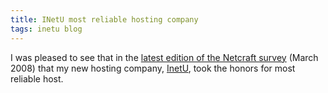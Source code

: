 ```yaml
---
title: INetU most reliable hosting company
tags: inetu blog
---
```


I was pleased to see that in the [latest edition of the Netcraft survey](http://news.netcraft.com/archives/2008/04/14/inetu_is_the_most_reliable_hosting_company_site_in_march_2008.html) (March 2008) that my new hosting company, [InetU](/wiki/InetU), took the honors for most reliable host.
